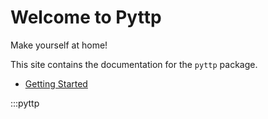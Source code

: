 # Welcome to Pyttp

Make yourself at home!

This site contains the documentation for the `pyttp` package. 

- [Getting Started](./getting-started.md)

:::pyttp


